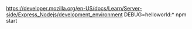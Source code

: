 https://developer.mozilla.org/en-US/docs/Learn/Server-side/Express_Nodejs/development_environment
DEBUG=helloworld:* npm start
